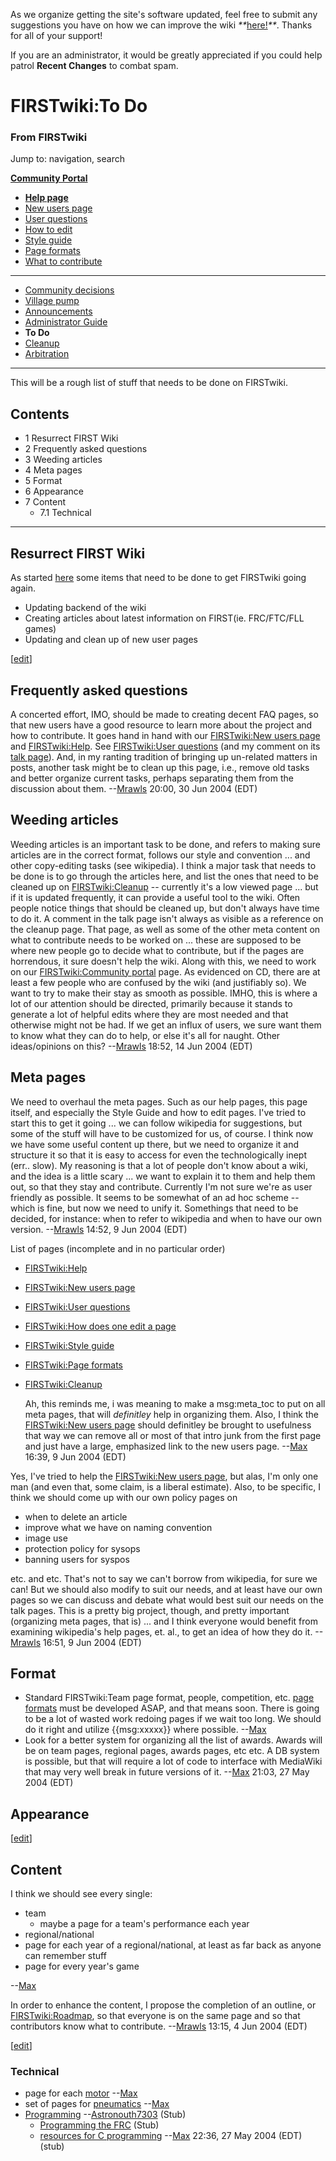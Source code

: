 As we organize getting the site's software updated, feel free to submit any
suggestions you have on how we can improve the wiki
_**_[here!](/index.php/User:Hallry/Suggestions "User:Hallry/Suggestions"
)_**_. Thanks for all of your support!

If you are an administrator, it would be greatly appreciated if you could help
patrol **Recent Changes** to combat spam.

# FIRSTwiki:To Do

### From FIRSTwiki

Jump to: navigation, search

**[Community Portal](/index.php/FIRSTwiki:Community_portal "FIRSTwiki:Community portal" )**

  * **[Help page](/index.php/FIRSTwiki:Help "FIRSTwiki:Help" )**
  * [New users page](/index.php/FIRSTwiki:New_users_page "FIRSTwiki:New users page" )
  * [User questions](/index.php/FIRSTwiki:User_questions "FIRSTwiki:User questions" )
  * [How to edit](/index.php/FIRSTwiki:How_does_one_edit_a_page "FIRSTwiki:How does one edit a page" )
  * [Style guide](/index.php/FIRSTwiki:Style_guide "FIRSTwiki:Style guide" )
  * [Page formats](/index.php/FIRSTwiki:Page_formats "FIRSTwiki:Page formats" )
  * [What to contribute](/index.php/FIRSTwiki:What_to_contribute "FIRSTwiki:What to contribute" )

* * *

  * [Community decisions](/index.php/FIRSTwiki:Community_decisions "FIRSTwiki:Community decisions" )
  * [Village pump](/index.php/FIRSTwiki:Village_pump "FIRSTwiki:Village pump" )
  * [Announcements](/index.php/FIRSTwiki:Announcements "FIRSTwiki:Announcements" )
  * [Administrator Guide](/index.php/FIRSTwiki:Guide_for_administrators "FIRSTwiki:Guide for administrators" )
  * **To Do**
  * [Cleanup](/index.php/FIRSTwiki:Cleanup "FIRSTwiki:Cleanup" )
  * [Arbitration](/index.php/FIRSTwiki:Arbitration "FIRSTwiki:Arbitration" )  
---  
  
  
This will be a rough list of stuff that needs to be done on FIRSTwiki.

## Contents

  * 1 Resurrect FIRST Wiki
  * 2 Frequently asked questions
  * 3 Weeding articles
  * 4 Meta pages
  * 5 Format
  * 6 Appearance
  * 7 Content
    * 7.1 Technical  
---  
  

## Resurrect FIRST Wiki

As started [here](http://www.chiefdelphi.com/forums/showthread.php?t=935869
"http://www.chiefdelphi.com/forums/showthread.php?t=935869" ) some items that
need to be done to get FIRSTwiki going again.

  * Updating backend of the wiki 
  * Creating articles about latest information on FIRST(ie. FRC/FTC/FLL games) 
  * Updating and clean up of new user pages 

  

[[edit](/index.php?title=FIRSTwiki:To_Do&action=edit&section=2 "Edit section:
Frequently asked questions" )]

## Frequently asked questions

A concerted effort, IMO, should be made to creating decent FAQ pages, so that
new users have a good resource to learn more about the project and how to
contribute. It goes hand in hand with our [FIRSTwiki:New users
page](/index.php/FIRSTwiki:New_users_page "FIRSTwiki:New users page" ) and
[FIRSTwiki:Help](/index.php/FIRSTwiki:Help "FIRSTwiki:Help" ). See
[FIRSTwiki:User questions](/index.php/FIRSTwiki:User_questions "FIRSTwiki:User
questions" ) (and my comment on its [talk
page](/index.php/FIRSTwiki_talk:User_questions "FIRSTwiki talk:User questions"
)). And, in my ranting tradition of bringing up un-related matters in posts,
another task might be to clean up this page, i.e., remove old tasks and better
organize current tasks, perhaps separating them from the discussion about
them. --[Mrawls](/index.php/User:Mrawls "User:Mrawls" ) 20:00, 30 Jun 2004
(EDT)


## Weeding articles

Weeding articles is an important task to be done, and refers to making sure
articles are in the correct format, follows our style and convention ... and
other copy-editing tasks (see wikipedia). I think a major task that needs to
be done is to go through the articles here, and list the ones that need to be
cleaned up on [FIRSTwiki:Cleanup](/index.php/FIRSTwiki:Cleanup
"FIRSTwiki:Cleanup" ) \-- currently it's a low viewed page ... but if it is
updated frequently, it can provide a useful tool to the wiki. Often people
notice things that should be cleaned up, but don't always have time to do it.
A comment in the talk page isn't always as visible as a reference on the
cleanup page. That page, as well as some of the other meta content on what to
contribute needs to be worked on ... these are supposed to be where new people
go to decide what to contribute, but if the pages are horrendous, it sure
doesn't help the wiki. Along with this, we need to work on our
[FIRSTwiki:Community portal](/index.php/FIRSTwiki:Community_portal
"FIRSTwiki:Community portal" ) page. As evidenced on CD, there are at least a
few people who are confused by the wiki (and justifiably so). We want to try
to make their stay as smooth as possible. IMHO, this is where a lot of our
attention should be directed, primarily because it stands to generate a lot of
helpful edits where they are most needed and that otherwise might not be had.
If we get an influx of users, we sure want them to know what they can do to
help, or else it's all for naught. Other ideas/opinions on this?
--[Mrawls](/index.php/User:Mrawls "User:Mrawls" ) 18:52, 14 Jun 2004 (EDT)


## Meta pages

We need to overhaul the meta pages. Such as our help pages, this page itself,
and especially the Style Guide and how to edit pages. I've tried to start this
to get it going ... we can follow wikipedia for suggestions, but some of the
stuff will have to be customized for us, of course. I think now we have some
useful content up there, but we need to organize it and structure it so that
it is easy to access for even the technologically inept (err.. slow). My
reasoning is that a lot of people don't know about a wiki, and the idea is a
little scary ... we want to explain it to them and help them out, so that they
stay and contribute. Currently I'm not sure we're as user friendly as
possible. It seems to be somewhat of an ad hoc scheme -- which is fine, but
now we need to unify it. Somethings that need to be decided, for instance:
when to refer to wikipedia and when to have our own version.
--[Mrawls](/index.php/User:Mrawls "User:Mrawls" ) 14:52, 9 Jun 2004 (EDT)

List of pages (incomplete and in no particular order)

  * [FIRSTwiki:Help](/index.php/FIRSTwiki:Help "FIRSTwiki:Help" )
  * [FIRSTwiki:New users page](/index.php/FIRSTwiki:New_users_page "FIRSTwiki:New users page" )
  * [FIRSTwiki:User questions](/index.php/FIRSTwiki:User_questions "FIRSTwiki:User questions" )
  * [FIRSTwiki:How does one edit a page](/index.php/FIRSTwiki:How_does_one_edit_a_page "FIRSTwiki:How does one edit a page" )
  * [FIRSTwiki:Style guide](/index.php/FIRSTwiki:Style_guide "FIRSTwiki:Style guide" )
  * [FIRSTwiki:Page formats](/index.php/FIRSTwiki:Page_formats "FIRSTwiki:Page formats" )
  * [FIRSTwiki:Cleanup](/index.php/FIRSTwiki:Cleanup "FIRSTwiki:Cleanup" )

    Ah, this reminds me, i was meaning to make a msg:meta_toc to put on all meta pages, that will _definitley_ help in organizing them. Also, I think the [FIRSTwiki:New users page](/index.php/FIRSTwiki:New_users_page "FIRSTwiki:New users page" ) should definitley be brought to usefulness that way we can remove all or most of that intro junk from the first page and just have a large, emphasized link to the new users page. --[Max](/index.php/User:Max "User:Max" ) 16:39, 9 Jun 2004 (EDT) 

Yes, I've tried to help the [FIRSTwiki:New users
page](/index.php/FIRSTwiki:New_users_page "FIRSTwiki:New users page" ), but
alas, I'm only one man (and even that, some claim, is a liberal estimate).
Also, to be specific, I think we should come up with our own policy pages on

  * when to delete an article 
  * improve what we have on naming convention 
  * image use 
  * protection policy for sysops 
  * banning users for syspos 

etc. and etc. That's not to say we can't borrow from wikipedia, for sure we
can! But we should also modify to suit our needs, and at least have our own
pages so we can discuss and debate what would best suit our needs on the talk
pages. This is a pretty big project, though, and pretty important (organizing
meta pages, that is) ... and I think everyone would benefit from examining
wikipedia's help pages, et. al., to get an idea of how they do it.
--[Mrawls](/index.php/User:Mrawls "User:Mrawls" ) 16:51, 9 Jun 2004 (EDT)


## Format

  * Standard FIRSTwiki:Team page format, people, competition, etc. [page formats](/index.php/FIRSTwiki:Page_formats "FIRSTwiki:Page formats" ) must be developed ASAP, and that means soon. There is going to be a lot of wasted work redoing pages if we wait too long. We should do it right and utilize {{msg:xxxxx}} where possible. --[Max](/index.php/User:Max "User:Max" )
  * Look for a better system for organizing all the list of awards. Awards will be on team pages, regional pages, awards pages, etc etc. A DB system is possible, but that will require a lot of code to interface with MediaWiki that may very well break in future versions of it. --[Max](/index.php/User:Max "User:Max" ) 21:03, 27 May 2004 (EDT) 


## Appearance

[[edit](/index.php?title=FIRSTwiki:To_Do&action=edit&section=7 "Edit section:
Content" )]

## Content

I think we should see every single:

  * team 
    * maybe a page for a team's performance each year 
  * regional/national 
  * page for each year of a regional/national, at least as far back as anyone can remember stuff 
  * page for every year's game 

\--[Max](/index.php/User:Max "User:Max" )

  
In order to enhance the content, I propose the completion of an outline, or
[FIRSTwiki:Roadmap](/index.php/FIRSTwiki:Roadmap "FIRSTwiki:Roadmap" ), so
that everyone is on the same page and so that contributors know what to
contribute. --[Mrawls](/index.php/User:Mrawls "User:Mrawls" ) 13:15, 4 Jun
2004 (EDT)

[[edit](/index.php?title=FIRSTwiki:To_Do&action=edit&section=8 "Edit section:
Technical" )]

### Technical

  * page for each [motor](/index.php/Motor "Motor" ) \--[Max](/index.php/User:Max "User:Max" )
  * set of pages for [pneumatics](/index.php/Pneumatics "Pneumatics" ) \--[Max](/index.php/User:Max "User:Max" )
  * [Programming](/index.php/Programming "Programming" ) \--[Astronouth7303](/index.php/User:Astronouth7303 "User:Astronouth7303" ) (Stub) 
    * [Programming the FRC](/index.php/Programming_the_FRC "Programming the FRC" ) (Stub) 
    * [resources for C programming](/index.php/Resources_for_C_programming "Resources for C programming" ) \--[Max](/index.php/User:Max "User:Max" ) 22:36, 27 May 2004 (EDT) (stub) 

